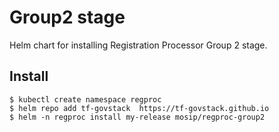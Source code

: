 # Group2 stage

Helm chart for installing Registration Processor Group 2 stage.

## Install
```console
$ kubectl create namespace regproc
$ helm repo add tf-govstack  https://tf-govstack.github.io
$ helm -n regproc install my-release mosip/regproc-group2
```


